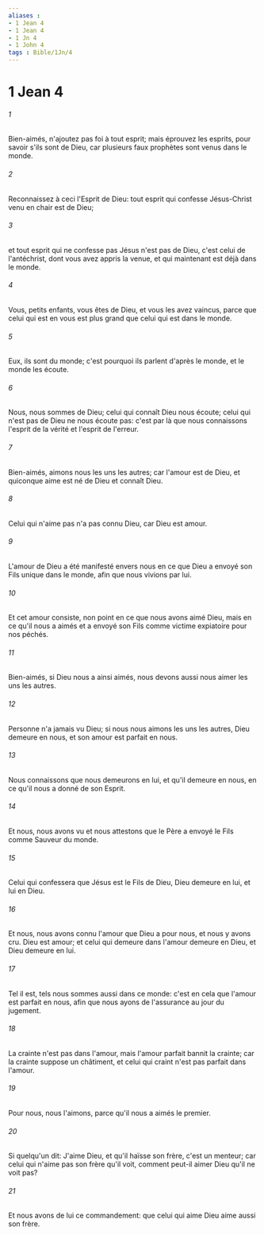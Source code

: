 ```yaml
---
aliases : 
- 1 Jean 4
- 1 Jean 4
- 1 Jn 4
- 1 John 4
tags : Bible/1Jn/4
---
```


# 1 Jean 4

###### 1
Bien-aimés, n'ajoutez pas foi à tout esprit; mais éprouvez les esprits, pour savoir s'ils sont de Dieu, car plusieurs faux prophètes sont venus dans le monde.
###### 2
Reconnaissez à ceci l'Esprit de Dieu: tout esprit qui confesse Jésus-Christ venu en chair est de Dieu;
###### 3
et tout esprit qui ne confesse pas Jésus n'est pas de Dieu, c'est celui de l'antéchrist, dont vous avez appris la venue, et qui maintenant est déjà dans le monde.
###### 4
Vous, petits enfants, vous êtes de Dieu, et vous les avez vaincus, parce que celui qui est en vous est plus grand que celui qui est dans le monde.
###### 5
Eux, ils sont du monde; c'est pourquoi ils parlent d'après le monde, et le monde les écoute.
###### 6
Nous, nous sommes de Dieu; celui qui connaît Dieu nous écoute; celui qui n'est pas de Dieu ne nous écoute pas: c'est par là que nous connaissons l'esprit de la vérité et l'esprit de l'erreur.
###### 7
Bien-aimés, aimons nous les uns les autres; car l'amour est de Dieu, et quiconque aime est né de Dieu et connaît Dieu.
###### 8
Celui qui n'aime pas n'a pas connu Dieu, car Dieu est amour.
###### 9
L'amour de Dieu a été manifesté envers nous en ce que Dieu a envoyé son Fils unique dans le monde, afin que nous vivions par lui.
###### 10
Et cet amour consiste, non point en ce que nous avons aimé Dieu, mais en ce qu'il nous a aimés et a envoyé son Fils comme victime expiatoire pour nos péchés.
###### 11
Bien-aimés, si Dieu nous a ainsi aimés, nous devons aussi nous aimer les uns les autres.
###### 12
Personne n'a jamais vu Dieu; si nous nous aimons les uns les autres, Dieu demeure en nous, et son amour est parfait en nous.
###### 13
Nous connaissons que nous demeurons en lui, et qu'il demeure en nous, en ce qu'il nous a donné de son Esprit.
###### 14
Et nous, nous avons vu et nous attestons que le Père a envoyé le Fils comme Sauveur du monde.
###### 15
Celui qui confessera que Jésus est le Fils de Dieu, Dieu demeure en lui, et lui en Dieu.
###### 16
Et nous, nous avons connu l'amour que Dieu a pour nous, et nous y avons cru. Dieu est amour; et celui qui demeure dans l'amour demeure en Dieu, et Dieu demeure en lui.
###### 17
Tel il est, tels nous sommes aussi dans ce monde: c'est en cela que l'amour est parfait en nous, afin que nous ayons de l'assurance au jour du jugement.
###### 18
La crainte n'est pas dans l'amour, mais l'amour parfait bannit la crainte; car la crainte suppose un châtiment, et celui qui craint n'est pas parfait dans l'amour.
###### 19
Pour nous, nous l'aimons, parce qu'il nous a aimés le premier.
###### 20
Si quelqu'un dit: J'aime Dieu, et qu'il haïsse son frère, c'est un menteur; car celui qui n'aime pas son frère qu'il voit, comment peut-il aimer Dieu qu'il ne voit pas?
###### 21
Et nous avons de lui ce commandement: que celui qui aime Dieu aime aussi son frère.
